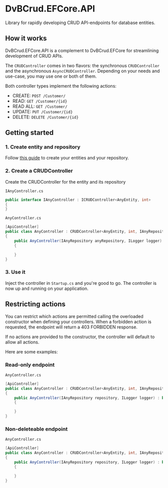﻿# DvBCrud.EFCore.API

Library for rapidly developing CRUD API-endpoints for database entities.

## How it works

DvBCrud.EFCore.API is a complement to DvBCrud.EFCore for streamlining development of CRUD APIs.

The `CRUDController` comes in two flavors: the synchronous `CRUDController` and the asynchronous `AsyncCRUDController`.
Depending on your needs and use-case, you may use one or both of them.

Both controller types implement the following actions:
* CREATE: `POST /Customer/`
* READ: `GET /Customer/{id}`
* READ ALL: `GET /Customer/`
* UPDATE: `PUT /Customer/{id}`
* DELETE: `DELETE /Customer/{id}`

## Getting started

### 1. Create entity and repository

Follow [this guide](../DvBCrud.EFCore) to create your entities and your repository.

### 2. Create a CRUDController

Create the CRUDController for the entity and its repository

`IAnyController.cs`
```cs
public interface IAnyController : ICRUDController<AnyEntity, int>
{
}
```

`AnyController.cs`
```cs
[ApiController]
public class AnyController : CRUDController<AnyEntity, int, IAnyRepository, AnyDbContext>, IAnyController
{
    public AnyController(IAnyRepository anyRepository, ILogger logger) : base(anyRepository, logger)
    {

    }
}
```

### 3. Use it

Inject the controller in `Startup.cs` and you're good to go. The controller is now up and running on your application.

## Restricting actions

You can restrict which actions are permitted calling the overloaded constructor when defining your controllers.
When a forbidden action is requested, the endpoint will return a 403 FORBIDDEN response.

If no actions are provided to the constructor, the controller will default to allow all actions.

Here are some examples:

### Read-only endpoint

`AnyController.cs`
```cs
[ApiController]
public class AnyController : CRUDController<AnyEntity, int, IAnyRepository, AnyDbContext>, IAnyController
{
    public AnyController(IAnyRepository repository, ILogger logger) : base(repository, logger, CRUDAction.Read)
    {

    }
}
```

### Non-deleteable endpoint

`AnyController.cs`
```cs
[ApiController]
public class AnyController : CRUDController<AnyEntity, int, IAnyRepository, AnyDbContext>, IAnyController
{
    public AnyController(IAnyRepository repository, ILogger logger) : base(repository, logger, CRUDAction.Create CRUDAction.Read, CRUDAction.Update)
    {

    }
}
```
